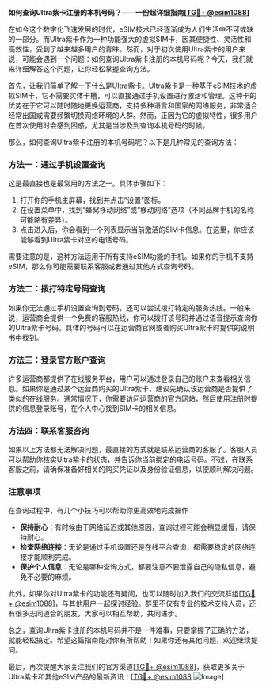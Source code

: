 **如何查询Ultra紫卡注册的本机号码？——一份超详细指南[[TG💪+ @esim1088](https://t.me/s/esim1088)]**

在如今这个数字化飞速发展的时代，eSIM技术已经逐渐成为人们生活中不可或缺的一部分。而Ultra紫卡作为一种功能强大的虚拟SIM卡，因其便捷性、灵活性和高效性，受到了越来越多用户的青睐。然而，对于初次使用Ultra紫卡的用户来说，可能会遇到一个问题：如何查询Ultra紫卡注册的本机号码呢？今天，我们就来详细解答这个问题，让你轻松掌握查询方法。

首先，让我们简单了解一下什么是Ultra紫卡。Ultra紫卡是一种基于eSIM技术的虚拟SIM卡，它不需要实体卡槽，可以直接通过手机设置进行激活和管理。这种卡的优势在于它可以随时随地更换运营商，支持多种语言和国家的网络服务，非常适合经常出国或需要频繁切换网络环境的人群。然而，正因为它的虚拟特性，很多用户在首次使用时会感到困惑，尤其是当涉及到查询本机号码的时候。

那么，如何查询Ultra紫卡注册的本机号码呢？以下是几种常见的查询方法：

### 方法一：通过手机设置查询

这是最直接也是最常用的方法之一。具体步骤如下：

1. 打开你的手机主屏幕，找到并点击“设置”图标。
2. 在设置菜单中，找到“蜂窝移动网络”或“移动网络”选项（不同品牌手机的名称可能略有差异）。
3. 点击进入后，你会看到一个列表显示当前激活的SIM卡信息。在这里，你应该能够看到Ultra紫卡对应的电话号码。

需要注意的是，这种方法适用于所有支持eSIM功能的手机。如果你的手机不支持eSIM，那么你可能需要联系客服或者通过其他方式查询号码。

### 方法二：拨打特定号码查询

如果你无法通过手机设置查询到号码，还可以尝试拨打特定的服务热线。一般来说，运营商会提供一个免费的客服热线，你可以拨打该号码并通过语音提示查询你的Ultra紫卡号码。具体的号码可以在运营商官网或者购买Ultra紫卡时提供的说明书中找到。

### 方法三：登录官方账户查询

许多运营商都提供了在线服务平台，用户可以通过登录自己的账户来查看相关信息。如果你是通过某个运营商购买的Ultra紫卡，建议先确认该运营商是否提供了类似的在线服务。通常情况下，你需要访问运营商的官方网站，然后使用注册时提供的信息登录账号，在个人中心找到SIM卡的相关信息。

### 方法四：联系客服咨询

如果以上方法都无法解决问题，最直接的方式就是联系运营商的客服了。客服人员可以帮助你核实Ultra紫卡的状态，并告诉你当前绑定的电话号码。不过，在联系客服之前，请确保准备好相关的购买凭证以及身份验证信息，以便顺利解决问题。

### 注意事项

在查询过程中，有几个小技巧可以帮助你更高效地完成操作：

- **保持耐心**：有时候由于网络延迟或其他原因，查询过程可能会稍显缓慢，请保持耐心。
- **检查网络连接**：无论是通过手机设置还是在线平台查询，都需要稳定的网络连接才能顺利完成。
- **保护个人信息**：无论是哪种查询方式，都要注意不要泄露自己的隐私信息，避免不必要的麻烦。

此外，如果你对Ultra紫卡的功能还有疑问，也可以随时加入我们的交流群组[[TG💪+ @esim1088](https://t.me/s/esim1088)]，与其他用户一起探讨经验。群里不仅有专业的技术支持人员，还有很多志同道合的朋友，大家可以相互帮助，共同进步。

总之，查询Ultra紫卡注册的本机号码并不是一件难事，只要掌握了正确的方法，就能轻松搞定。希望这篇指南能对你有所帮助！如果你还有其他问题，欢迎继续提问。

最后，再次提醒大家关注我们的官方渠道[[TG💪+ @esim1088](https://t.me/s/esim1088)]，获取更多关于Ultra紫卡和其他eSIM产品的最新资讯！[[TG💪+ @esim1088](https://t.me/s/esim1088) ![Image](https://i.postimg.cc/4NQfJmqS/Snipaste-2025-05-13-00-14-12.png)]